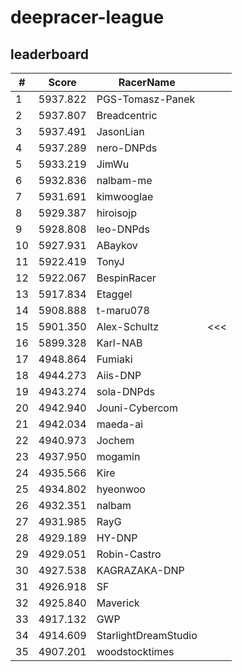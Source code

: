 # deepracer-league

## leaderboard

<!-- leaderboard -->
| # | Score | RacerName |   |
| - | ----- | --------- | - |
| 1 | 5937.822 | PGS-Tomasz-Panek | |
| 2 | 5937.807 | Breadcentric | |
| 3 | 5937.491 | JasonLian | |
| 4 | 5937.289 | nero-DNPds | |
| 5 | 5933.219 | JimWu | |
| 6 | 5932.836 | nalbam-me | |
| 7 | 5931.691 | kimwooglae | |
| 8 | 5929.387 | hiroisojp | |
| 9 | 5928.808 | leo-DNPds | |
| 10 | 5927.931 | ABaykov | |
| 11 | 5922.419 | TonyJ | |
| 12 | 5922.067 | BespinRacer | |
| 13 | 5917.834 | Etaggel | |
| 14 | 5908.888 | t-maru078 | |
| 15 | 5901.350 | Alex-Schultz | <<< |
| 16 | 5899.328 | Karl-NAB | |
| 17 | 4948.864 | Fumiaki | |
| 18 | 4944.273 | Aiis-DNP | |
| 19 | 4943.274 | sola-DNPds | |
| 20 | 4942.940 | Jouni-Cybercom | |
| 21 | 4942.034 | maeda-ai | |
| 22 | 4940.973 | Jochem | |
| 23 | 4937.950 | mogamin | |
| 24 | 4935.566 | Kire | |
| 25 | 4934.802 | hyeonwoo | |
| 26 | 4932.351 | nalbam | |
| 27 | 4931.985 | RayG | |
| 28 | 4929.189 | HY-DNP | |
| 29 | 4929.051 | Robin-Castro | |
| 30 | 4927.538 | KAGRAZAKA-DNP | |
| 31 | 4926.918 | SF | |
| 32 | 4925.840 | Maverick | |
| 33 | 4917.132 | GWP | |
| 34 | 4914.609 | StarlightDreamStudio | |
| 35 | 4907.201 | woodstocktimes | |
